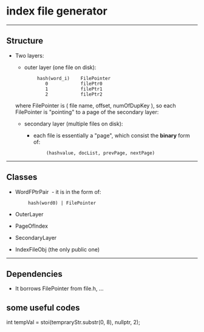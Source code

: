 # index file generator

***
## Structure

- Two layers:

    - outer layer (one file on disk):
    ```
            hash(word_i)    FilePointer
               0            filePtr0
               1            filePtr1
               2            filePtr2
    ```
    where FilePointer is ( file name, offset, numOfDupKey ), so each FilePointer is "pointing" to a page of the secondary layer:

    - secondary layer (multiple files on disk):

        - each file is essentially a "page", which consist the **binary** form of:   
        ```        
                (hashvalue, docList, prevPage, nextPage)
        ```


***
## Classes

- WordFPtrPair
  - it is in the form of:
```
        hash(word0) | FilePointer
```
- OuterLayer

- PageOfIndex

- SecondaryLayer

- IndexFileObj (the only public one)

***
## Dependencies

- It borrows FilePointer from file.h, ...

## some useful codes

int tempVal = stoi(tempraryStr.substr(0, 8), nullptr, 2);
